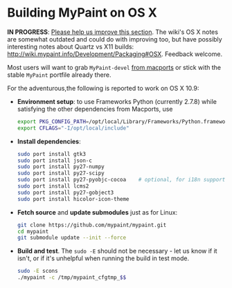 Building MyPaint on OS X
========================

**IN PROGRESS**: [Please help us improve this section](https://github.com/mypaint/mypaint/issues/49).
The wiki's OS X notes are somewhat outdated
and could do with improving too,
but have possibly interesting notes about Quartz vs X11 builds:
http://wiki.mypaint.info/Development/Packaging#OSX. Feedback welcome.

Most users will want to grab `MyPaint-devel`
[from macports](https://www.macports.org/ports.php?by=name&substr=mypaint)
or stick with the stable `MyPaint` portfile already there.

For the adventurous,the following is reported to work on OS X 10.9:

* **Environment setup**: to use Frameworks Python (currently 2.7.8)
  while satisfying the other dependencies from Macports, use

  ```sh
  export PKG_CONFIG_PATH=/opt/local/Library/Frameworks/Python.framework/Versions/2.7/lib/pkgconfig/
  export CFLAGS="-I/opt/local/include"
  ```

* **Install dependencies**:

  ```sh
  sudo port install gtk3
  sudo port install json-c
  sudo port install py27-numpy
  sudo port install py27-scipy
  sudo port install py27-pyobjc-cocoa    # optional, for i18n support
  sudo port install lcms2
  sudo port install py27-gobject3
  sudo port install hicolor-icon-theme
  ```

* **Fetch source** and **update submodules** just as for Linux:

  ```sh
  git clone https://github.com/mypaint/mypaint.git
  cd mypaint
  git submodule update --init --force
  ```

* **Build and test**.
  The `sudo -E` should not be necessary - let us know if it isn't,
  or if it's unhelpful when running the build in test mode.

  ```sh
  sudo -E scons
  ./mypaint -c /tmp/mypaint_cfgtmp_$$
  ```
